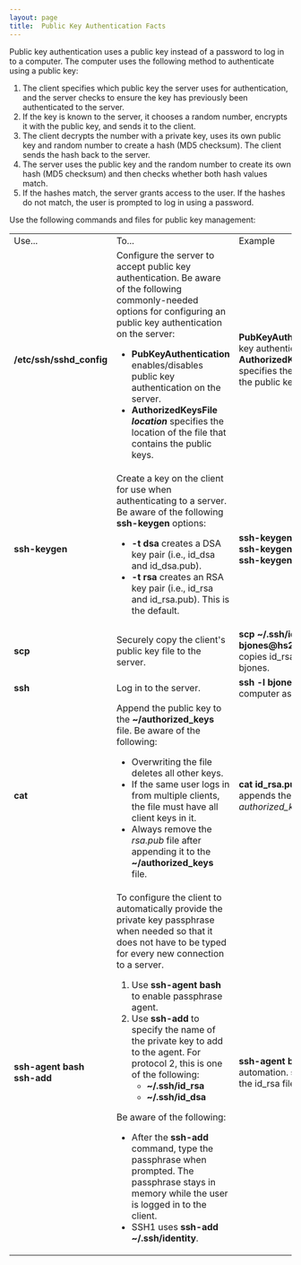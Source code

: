 ```yaml
---
layout: page
title:  Public Key Authentication Facts
---
```


Public key authentication uses a public key instead of a password to log in to
a computer. The computer uses the following method to authenticate using a
public key:

  1. The client specifies which public key the server uses for authentication, and the server checks to ensure the key has previously been authenticated to the server.
  2. If the key is known to the server, it chooses a random number, encrypts it with the public key, and sends it to the client.
  3. The client decrypts the number with a private key, uses its own public key and random number to create a hash (MD5 checksum). The client sends the hash back to the server. 
  4. The server uses the public key and the random number to create its own hash (MD5 checksum) and then checks whether both hash values match.
  5. If the hashes match, the server grants access to the user. If the hashes do not match, the user is prompted to log in using a password.

Use the following commands and files for public key management:

<table>

<tr> <td>Use...                </td> <td>To...</td> <td>Example</td>

</tr>

<tr> <td> <b>/etc/ssh/sshd_config</b></td> <td>Configure the server to accept
public key authentication. Be aware of the following commonly-needed options
for configuring an public key authentication on the server:

<ul>

<li><b>PubKeyAuthentication </b>enables/disables public key authentication on
the server.

</li>

<li><b>AuthorizedKeysFile <i>location</i> </b>specifies the location of the
file that contains the public keys.

</li>

</ul> </td> <td><b>PubKeyAuthentication yes </b>enables public key
authentication on the server.<b>  
AuthorizedKeysFile .ssh/authorized_keys </b> specifies the location of the
file that contains the public keys.</td>

</tr>

<tr> <td> <b>ssh-keygen </b></td> <td>Create a key on the client for use when
authenticating to a server. Be aware of the following <b>ssh-keygen </b>
options:

<ul>

<li><b>-t</b> <b>dsa </b>creates a DSA key pair (i.e., id_dsa and id_dsa.pub).

</li>

<li><b>-t rsa</b> creates an RSA key pair (i.e., id_rsa and id_rsa.pub). This
is the default.

</li>

</ul> </td> <td><b>ssh-keygen -t dsa </b>creates a DSA key pair.<b>  
ssh-keygen -t rsa </b>creates an RSA key pair.  
<b>ssh-keygen </b>creates an RSA key pair.</td>

</tr>

<tr> <td> <b>scp</b></td> <td>Securely copy the client's public key file to
the server.</td> <td> <b>scp ~/.ssh/id_rsa.pub
bjones@hs2.mydomain.com:/home/bjones</b>/<b> </b> copies id_rsa.pub to the
home directory of bjones.</td>

</tr>

<tr> <td> <b>ssh</b></td> <td>Log in to the server.</td> <td><b>ssh -l bjones
hs1 </b>logs in to the <i>hs1</i> computer as <i>bjones</i>.</td>

</tr>

<tr> <td> <b>cat</b></td> <td>Append the public key to the
<b>~/authorized_keys</b> file. Be aware of the following:

<ul>

<li>Overwriting the file deletes all other keys.

</li>

<li>If the same user logs in from multiple clients, the file must have all
client keys in it.

</li>

<li>Always remove the <i>rsa.pub </i>file after appending it to the
<b>~/authorized_keys</b> file.

</li>

</ul> </td> <td> <b>cat id_rsa.pub >> ~/.ssh/authorized_keys</b> appends the
<i>id_rsa.pub</i> file to the end of the <i>authorized_keys</i> file.</td>

</tr>

<tr> <td> <b>ssh-agent bash  
ssh-add </b></td> <td>To configure the client to automatically provide the
private key passphrase when needed so that it does not have to be typed for
every new connection to a server.

<ol>

<li>Use <b>ssh-agent bash</b> to enable passphrase agent.

</li>

<li>Use <b>ssh-add </b>to specify the name of the private key to add to the
agent. For protocol 2, this is one of the following:

<ul>

<li><b>~/.ssh/id_rsa</b>

</li>

<li><b>~/.ssh/id_dsa</b>

</li>

</ul>

</li>

</ol>

Be aware of the following:

<ul>

<li>After the <b>ssh-add</b> command, type the passphrase when prompted. The
passphrase stays in memory while the user is logged in to the client.

</li>

<li>SSH1 uses <b>ssh-add ~/.ssh/identity</b>.

</li>

</ul> </td> <td> <b>ssh-agent bash</b> enables passphrase automation.<b>  
ssh-add ~/.ssh/id_rsa </b>specifies the id_rsa file as the private key.</td>

</tr> </table>

